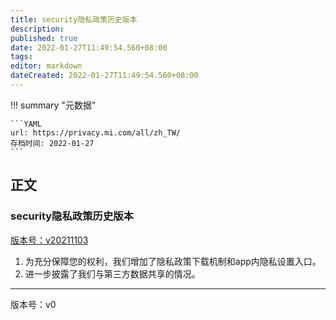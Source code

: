 ```yaml
---
title: security隐私政策历史版本
description:
published: true
date: 2022-01-27T11:49:54.560+08:00
tags:
editor: markdown
dateCreated: 2022-01-27T11:49:54.560+08:00
---
```


!!! summary "元数据"

    ```YAML
    url: https://privacy.mi.com/all/zh_TW/
    存档时间: 2022-01-27
    ```

## 正文

### security隐私政策历史版本

[版本号：v20211103](手机管家隐私政策.md)

1. 为充分保障您的权利，我们增加了隐私政策下载机制和app内隐私设置入口。
2. 进一步披露了我们与第三方数据共享的情况。

---

版本号：v0
